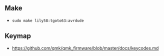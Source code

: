 ## Make
- `sudo make lily58:tgoto63:avrdude`

## Keymap
- https://github.com/qmk/qmk_firmware/blob/master/docs/keycodes.md
